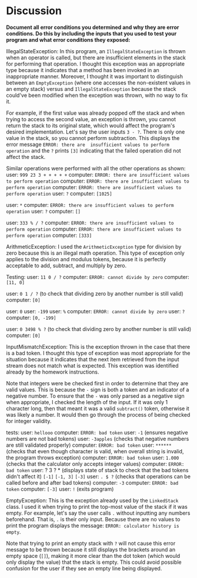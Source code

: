 # Discussion

**Document all error conditions you determined and why they are error
 conditions. Do this by including the inputs that you used to test your
  program and what error conditions they exposed:**

IllegalStateException:
In this program, an `IllegalStateException` is thrown when an operator is 
called, but there are insufficient elements in the stack for performing 
that operation. I thought this exception was an appropriate type because it 
indicates that a method has been invoked in an inappropriate manner.
Moreover, I thought it was important to distinguish between an `EmptyException` 
(where one accesses the non-existent values in an empty stack) versus and 
`IllegalStateException` because the stack could've been modified when the 
exception was thrown, with no way to fix it. 

For example, if the first value was already popped off the stack and when trying 
to access the second value, an exception is thrown, you cannot return the stack
to its original state, which would affect the program's desired implementation.
Let's say the user inputs `3 - ?`. There is only one value in the stack, so you
cannot perform subtraction. This displays the error message `ERROR: there are 
insufficient values to perform operation` and the `?` prints `[3]` indicating
that the failed operation did not affect the stack.

Similar operations were performed with all the other operations as shown:
user: `999 23 3 + + + + +`
computer: `ERROR: there are insufficient values to perform operation`
computer: `ERROR: there are insufficient values to perform operation`
computer: `ERROR: there are insufficient values to perform operation`
user: `?`
computer: `[1025]`

user: `*`
computer: `ERROR: there are insufficient values to perform operation`
user: `?`
computer: `[]`

user: `333 % / ?`
computer: `ERROR: there are insufficient values to perform operation`
computer: `ERROR: there are insufficient values to perform operation`
computer: `[333]`

ArithmeticException:
I used the `ArithmeticException` type for division by zero because this is an
illegal math operation. This type of exception only applies to the division and
modulus tokens, because it is perfectly acceptable to add, subtract, and multiply
by zero.

Testing:
user: `11 0 / ?`
computer: `ERROR: cannot divide by zero`
computer: `[11, 0]`

user: `0 1 / ?` (to check that dividing zero by another number is still valid)
computer: `[0]`

user: `0`
user: `-199`
user: `%`
computer: `ERROR: cannot divide by zero`
user: `?`
computer: `[0, -199]`

user: `0 3498 % ?` (to check that dividing zero by another number is still valid)
computer: `[0]`


InputMismatchException:
This is the exception thrown in the case that there is a bad token. I thought 
this type of exception was most appropriate for the situation because it 
indicates that the next item retrieved from the input stream does not match what 
is expected. This exception was identified already by the homework instructions.

Note that integers were be checked first in order to determine that they are valid 
values. This is because the `-` sign is both a token and an indicator of a negative
number. To ensure that the `-` was only parsed as a negative sign when appropriate, I
checked the length of the input. If it was only 1 character long, then that meant it 
was a valid `subtract()` token, otherwise it was likely a number. It would then go
through the process of being checked for integer validity.

tests:
user: `hellooo`
computer: `ERROR: bad token`
user: `-1` (ensures negative numbers are not bad tokens)
user: `-3apples` (checks that negative numbers are still validated properly)
computer: `ERROR: bad token`
user: `******` (checks that even though character is valid, when overall string is invalid, the program throws exception)
computer: `ERROR: bad token`
user: `1.000` (checks that the calculator only accepts integer values)
computer: `ERROR: bad token`
user: ? 3 ? * (displays state of stack to check that the bad tokens didn't affect it)
`[-1]`
`[-1, 3]`
`[-3]`
user: `. $ ?` (checks that operations can be called before and after bad tokens)
computer: `-3`
computer: `ERROR: bad token`
computer: `[-3]`
user: `!` (exits program)

EmptyException:
This is the exception already used by the `LinkedStack` class. I used it when
trying to print the top-most value of the stack if it was empty.
For example, let's say the user calls `.` without inputting any numbers beforehand.
That is, `.` is their only input. Because there are no values to print the program
displays the message: `ERROR: calculator history is empty`.

Note that trying to print an empty stack with `?` will not cause this error message
to be thrown because it still displays the brackets around an empty space (`[]`), making it
more clear than the dot token (which would only display the value) that the stack is
empty. This could avoid possible confusion for the user if they see an empty line
being displayed.